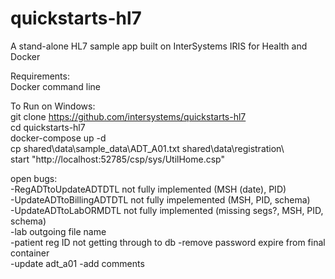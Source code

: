 ﻿# quickstarts-hl7  

A stand-alone HL7 sample app built on InterSystems IRIS for Health and Docker  

Requirements:  
	Docker command line  

To Run on Windows:  
	git clone https://github.com/intersystems/quickstarts-hl7  
	cd quickstarts-hl7  
	docker-compose up -d  
	cp shared\data\sample_data\ADT_A01.txt shared\data\registration\  
	start "http://localhost:52785/csp/sys/UtilHome.csp"  

open bugs:  
	-RegADTtoUpdateADTDTL not fully implemented (MSH (date), PID)  
	-UpdateADTtoBillingADTDTL not fully impelemented (MSH, PID, schema)  
	-UpdateADTtoLabORMDTL not fully implemented (missing segs?, MSH, PID, schema)  
	-lab outgoing file name  
	-patient reg ID not getting through to db
	-remove password expire from final container  
	-update adt_a01
	-add comments
